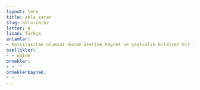 ```yaml
---
layout: term
title: akla zarar
slug: akla-zarar
letter: A
lisan: Türkçe
anlamlar:
- Karşılaşılan olumsuz durum üzerine hayret ve şaşkınlık bildiren bir söz; akla ziyan, akıllara seza, akıllara şifa, akıllara zarar, akıllara ziyan
ozellikler:
- - ünlem
ornekler:
- - ''
orneklerkaynak:
- - ''
---
```

